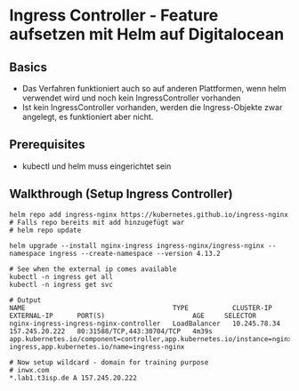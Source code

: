 # Ingress Controller - Feature aufsetzen mit Helm auf Digitalocean 

## Basics 

  * Das Verfahren funktioniert auch so auf anderen Plattformen, wenn helm verwendet wird und noch kein IngressController vorhanden
  * Ist kein IngressController vorhanden, werden die Ingress-Objekte zwar angelegt, es funktioniert aber nicht. 

## Prerequisites 

  * kubectl und helm muss eingerichtet sein 

## Walkthrough (Setup Ingress Controller) 

```
helm repo add ingress-nginx https://kubernetes.github.io/ingress-nginx
# Falls repo bereits mit add hinzugefügt war 
# helm repo update

helm upgrade --install nginx-ingress ingress-nginx/ingress-nginx --namespace ingress --create-namespace --version 4.13.2

# See when the external ip comes available
kubectl -n ingress get all
kubectl -n ingress get svc
```


```
# Output  
NAME                                     TYPE           CLUSTER-IP     EXTERNAL-IP      PORT(S)                      AGE     SELECTOR
nginx-ingress-ingress-nginx-controller   LoadBalancer   10.245.78.34   157.245.20.222   80:31588/TCP,443:30704/TCP   4m39s   app.kubernetes.io/component=controller,app.kubernetes.io/instance=nginx-ingress,app.kubernetes.io/name=ingress-nginx

# Now setup wildcard - domain for training purpose 
# inwx.com
*.lab1.t3isp.de A 157.245.20.222 


```

